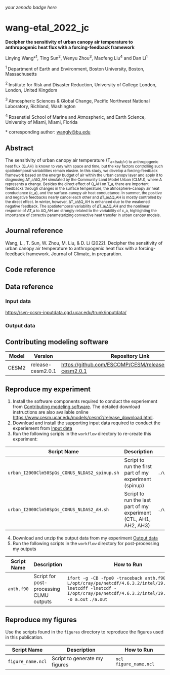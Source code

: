 _your zenodo badge here_

# wang-etal_2022_jc

**Decipher the sensitivity of urban canopy air temperature to anthropogenic heat flux with a forcing-feedback framework**

Linying Wang\*<sup>1</sup>, Ting Sun<sup>2</sup>, Wenyu Zhou<sup>3</sup>, Maofeng Liu<sup>4</sup> and Dan Li<sup>1</sup>

<sup>1 </sup> Department of Earth and Environment, Boston University, Boston, Massachusetts

<sup>2 </sup> Institute for Risk and Disaster Reduction, University of College London, London, United Kingdom

<sup>3 </sup> Atmospheric Sciences & Global Change, Pacific Northwest National Laboratory, Richland, Washington

<sup>4 </sup> Rosenstiel School of Marine and Atmospheric, and Earth Science, University of Miami, Miami, Florida

\* corresponding author:  wangly@bu.edu

## Abstract
The sensitivity of urban canopy air temperature (T<sub>a</sub/>) to anthropogenic heat flux (Q_AH) is known to vary with space and time, but the key factors controlling such spatiotemporal variabilities remain elusive. In this study, we develop a forcing-feedback framework based on the energy budget of air within the urban canopy layer and apply it to diagnosing ∆T_a/∆Q_AH simulated by the Community Land Model Urban (CLMU), where ∆ represents a change. Besides the direct effect of Q_AH on T_a, there are important feedbacks through changes in the surface temperature, the atmosphere-canopy air heat conductance (c_a), and the surface-canopy air heat conductance. In summer, the positive and negative feedbacks nearly cancel each other and ∆T_a/∆Q_AH is mostly controlled by the direct effect. In winter, however, ∆T_a/∆Q_AH is enhanced due to the weakened negative feedback. The spatiotemporal variability of ∆T_a/∆Q_AH and the nonlinear response of ∆T_a  to ∆Q_AH  are strongly related to the variability of c_a, highlighting the importance of correctly parameterizing convective heat transfer in urban canopy models. 

## Journal reference

Wang, L., T. Sun, W. Zhou, M. Liu, & D. Li (2022). Decipher the sensitivity of urban canopy air temperature to anthropogenic heat flux with a forcing-feedback framework. Journal of Climate, in preparation.

## Code reference


## Data reference

### Input data

https://svn-ccsm-inputdata.cgd.ucar.edu/trunk/inputdata/

### Output data



## Contributing modeling software
| Model | Version | Repository Link | DOI |
|-------|---------|-----------------|-----|
| CESM2 | release-cesm2.0.1 | https://github.com/ESCOMP/CESM/releases/tag/release-cesm2.0.1 | 10.1029/2019MS001916 |

## Reproduce my experiment

1. Install the software components required to conduct the experiement from [Contributing modeling software](#contributing-modeling-software). The detailed download instructions are also available online https://www.cesm.ucar.edu/models/cesm2/release_download.html.
2. Download and install the supporting input data required to conduct the experiement from [Input data](#input-data)
3. Run the following scripts in the `workflow` directory to re-create this experiment:

| Script Name | Description | How to Run |
| --- | --- | --- |
| `urban_I2000Clm50SpGs_CONUS_NLDAS2_spinup.sh` | Script to run the first part of my experiment (spinup) | `./urban_I2000Clm50SpGs_CONUS_NLDAS2_spinup.sh` |
| `urban_I2000Clm50SpGs_CONUS_NLDAS2_AH.sh` | Script to run the last part of my experiment (CTL, AH1, AH2, AH3) | `./urban_I2000Clm50SpGs_CONUS_NLDAS2_AH.sh` |

4. Download and unzip the output data from my experiment [Output data](#output-data)
5. Run the following scripts in the `workflow` directory for post-processing my outputs

| Script Name | Description | How to Run |
| --- | --- | --- |
| `anth.f90` | Script for post-processing CLMU outputs | `ifort -g -CB -fpe0 -traceback anth.f90 -L/opt/cray/pe/netcdf/4.6.3.2/intel/19.0/lib -lnetcdff -lnetcdf -I/opt/cray/pe/netcdf/4.6.3.2/intel/19.0/include -o a.out`  `./a.out` |

## Reproduce my figures
Use the scripts found in the `figures` directory to reproduce the figures used in this publication.

| Script Name | Description | How to Run |
| --- | --- | --- |
| `figure_name.ncl` | Script to generate my figures | `ncl figure_name.ncl` |
